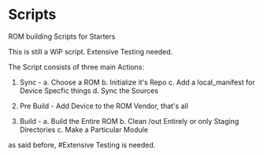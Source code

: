 # Scripts
ROM building Scripts for Starters

This is still a WiP script. Extensive Testing needed.

The Script consists of three main Actions:

1. Sync - 
  a. Choose a ROM
  b. Initialize it's Repo
  c. Add a local_manifest for Device Specfic things
  d. Sync the Sources

2. Pre Build - Add Device to the ROM Vendor, that's all

3. Build -
  a. Build the Entire ROM
  b. Clean /out Entirely or only Staging Directories
  c. Make a Particular Module

as said before, 
#Extensive Testing is needed.
